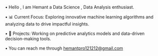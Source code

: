 •	Hello , I am Hemant a Data Science , Data Analysis enthusiast.

•	 📊 Current Focus: Exploring innovative machine learning algorithms and analyzing data to drive impactful insights.

•	🌟 Projects: Working on predictive analytics models and data-driven decision-making tools.

•	You can reach me through hemantpro121212@gmail.com
